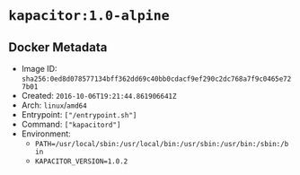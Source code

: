 # `kapacitor:1.0-alpine`

## Docker Metadata

- Image ID: `sha256:0ed8d078577134bff362dd69c40bb0cdacf9ef290c2dc768a7f9c0465e727b01`
- Created: `2016-10-06T19:21:44.861906641Z`
- Arch: `linux`/`amd64`
- Entrypoint: `["/entrypoint.sh"]`
- Command: `["kapacitord"]`
- Environment:
  - `PATH=/usr/local/sbin:/usr/local/bin:/usr/sbin:/usr/bin:/sbin:/bin`
  - `KAPACITOR_VERSION=1.0.2`

